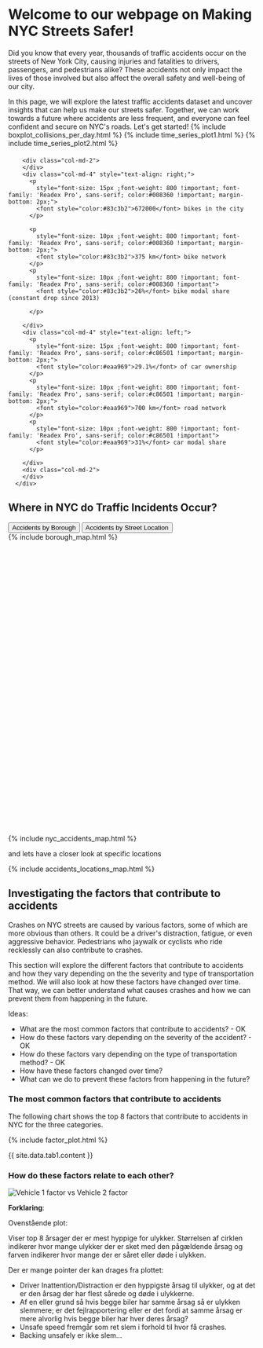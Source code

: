 <script src="https://cdn.jsdelivr.net/npm/marked/marked.min.js"></script>


# Welcome to our webpage on Making NYC Streets Safer!

Did you know that every year, thousands of traffic accidents occur on the streets of New York City, causing injuries and fatalities to drivers, passengers, and pedestrians alike? These accidents not only impact the lives of those involved but also affect the overall safety and well-being of our city.

In this page, we will explore the latest traffic accidents dataset and uncover insights that can help us make our streets safer. Together, we can work towards a future where accidents are less frequent, and everyone can feel confident and secure on NYC's roads. Let's get started!
{% include boxplot_collisions_per_day.html %}
{% include time_series_plot1.html %}
{% include time_series_plot2.html %}

 <div class="row" style="margin-top:20px;">

        <div class="col-md-2">
        </div>
        <div class="col-md-4" style="text-align: right;">
          <p
            style="font-size: 15px ;font-weight: 800 !important; font-family: 'Readex Pro', sans-serif; color:#008360 !important; margin-bottom: 2px;">
            <font style="color:#83c3b2">672000</font> bikes in the city
          </p>

          <p
            style="font-size: 10px ;font-weight: 800 !important; font-family: 'Readex Pro', sans-serif; color:#008360 !important; margin-bottom: 2px;">
            <font style="color:#83c3b2">375 km</font> bike network
          </p>
          <p
            style="font-size: 10px ;font-weight: 800 !important; font-family: 'Readex Pro', sans-serif; color:#008360 !important">
            <font style="color:#83c3b2">26%</font> bike modal share (constant drop since 2013)

          </p>

        </div>
        <div class="col-md-4" style="text-align: left;">
          <p
            style="font-size: 15px ;font-weight: 800 !important; font-family: 'Readex Pro', sans-serif; color:#c86501 !important; margin-bottom: 2px;">
            <font style="color:#eaa969">29.1%</font> of car ownership
          </p>
          <p
            style="font-size: 10px ;font-weight: 800 !important; font-family: 'Readex Pro', sans-serif; color:#c86501 !important; margin-bottom: 2px;">
            <font style="color:#eaa969">700 km</font> road network
          </p>
          <p
            style="font-size: 10px ;font-weight: 800 !important; font-family: 'Readex Pro', sans-serif; color:#c86501 !important">
            <font style="color:#eaa969">31%</font> car modal share
          </p>

        </div>
        <div class="col-md-2">
        </div>
      </div>



## Where in NYC do Traffic Incidents Occur?


<!DOCTYPE html>
<html>
<head>
<meta charset="UTF-8">
<title>Interactive Map</title>
<script>
function update_map(map_name) {
    if (map_name === 'borough_map') {
        document.getElementById("borough_map").style.display = 'block';
        document.getElementById("street_location_map").style.display = 'none';
    } else if (map_name === 'street_location_map') {
        document.getElementById("borough_map").style.display = 'none';
        document.getElementById("street_location_map").style.display = 'block';
    }
}
</script>
</head>
<body>
    <button onclick="update_map('borough_map')">Accidents by Borough</button>
    <button onclick="update_map('street_location_map')">Accidents by Street Location</button>
    <div id="borough_map" style="width: 100%; height: 600px;">
        {% include borough_map.html %}
    </div>
    <div id="street_location_map" style="width: 100%; height: 600px; display:none;">
        {% include street_location_map.html %}
    </div>
</body>
</html>




{% include nyc_accidents_map.html %}

and lets have a closer look at specific locations

{% include accidents_locations_map.html %}


## Investigating the factors that contribute to accidents

Crashes on NYC streets are caused by various factors, some of which are more obvious than others. It could be a driver's distraction, fatigue, or even aggressive behavior. Pedestrians who jaywalk or cyclists who ride recklessly can also contribute to crashes.

This section will explore the different factors that contribute to accidents and how they vary depending on the the severity and type of transportation method. We will also look at how these factors have changed over time. That way, we can better understand what causes crashes and how we can prevent them from happening in the future.


Ideas:
- What are the most common factors that contribute to accidents? - OK
- How do these factors vary depending on the severity of the accident? - OK
- How do these factors vary depending on the type of transportation method? - OK
- How have these factors changed over time?
- What can we do to prevent these factors from happening in the future?

### The most common factors that contribute to accidents

The following chart shows the top 8 factors that contribute to accidents in NYC for the three categories.

{% include factor_plot.html %}

<div id="tab-content">
  <!-- Content for the tabs will be added here -->
  {{ site.data.tab1.content }}
</div>





### How do these factors relate to each other?

![Vehicle 1 factor vs Vehicle 2 factor](/assets/top_8_contributing_factors.png)


**Forklaring**:

Ovenstående plot:

Viser top 8 årsager der er mest hyppige for ulykker. Størrelsen af cirklen indikerer hvor mange ulykker der er sket med den pågældende årsag og farven indikerer hvor mange der er såret eller døde i ulykken.

Der er mange pointer der kan drages fra plottet:
- Driver Inattention/Distraction er den hyppigste årsag til ulykker, og at det er den årsag der har flest sårede og døde i ulykkerne.
- Af en eller grund så hvis begge biler har samme årsag så er ulykken slemmere; er det fejlrapportering eller er det fordi at samme årsag er mere alvorlig hvis begge biler har hver deres årsag?
- Unsafe speed fremgår som ret slem i forhold til hvor få crashes.
- Backing unsafely er ikke slem...
